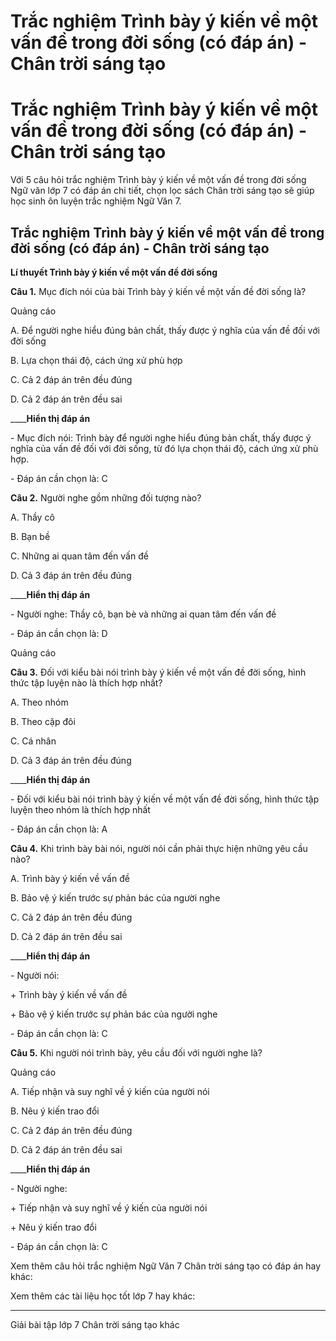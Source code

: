 # Trắc nghiệm Trình bày ý kiến về một vấn đề trong đời sống (có đáp án) - Chân trời sáng tạo

# Trắc nghiệm Trình bày ý kiến về một vấn đề trong đời sống (có đáp án) - Chân trời sáng tạo

Với 5 câu hỏi trắc nghiệm Trình bày ý kiến về một vấn đề trong đời sống Ngữ văn lớp 7 có đáp án chi tiết, chọn lọc sách Chân trời sáng tạo sẽ giúp học sinh ôn luyện trắc nghiệm Ngữ Văn 7.

## Trắc nghiệm Trình bày ý kiến về một vấn đề trong đời sống (có đáp án) - Chân trời sáng tạo

**Lí thuyết Trình bày ý kiến về một vấn đề đời sống**

**Câu 1.** Mục đích nói của bài Trình bày ý kiến về một vấn đề đời sống là?

Quảng cáo

A. Để người nghe hiểu đúng bản chất, thấy được ý nghĩa của vấn đề đối với đời sống

B. Lựa chọn thái độ, cách ứng xử phù hợp

C. Cả 2 đáp án trên đều đúng

D. Cả 2 đáp án trên đều sai

____**Hiển thị đáp án**

\- Mục đích nói: Trình bày để người nghe hiểu đúng bản chất, thấy được ý nghĩa của vấn đề đối với đời sống, từ đó lựa chọn thái độ, cách ứng xử phù hợp.

\- Đáp án cần chọn là: C

**Câu 2.** Người nghe gồm những đối tượng nào?

A. Thầy cô

B. Bạn bề

C. Những ai quan tâm đến vấn đề

D. Cả 3 đáp án trên đều đúng

____**Hiển thị đáp án**

\- Người nghe: Thầy cô, bạn bè và những ai quan tâm đến vấn đề

\- Đáp án cần chọn là: D

Quảng cáo

**Câu 3.** Đối với kiểu bài nói trình bày ý kiến về một vấn đề đời sống, hình thức tập luyện nào là thích hợp nhất?

A. Theo nhóm

B. Theo cặp đôi

C. Cá nhân

D. Cả 3 đáp án trên đều đúng

____**Hiển thị đáp án**

\- Đối với kiểu bài nói trình bày ý kiến về một vấn đề đời sống, hình thức tập luyện theo nhóm là thích hợp nhất

\- Đáp án cần chọn là: A

**Câu 4.** Khi trình bày bài nói, người nói cần phải thực hiện những yêu cầu nào?

A. Trình bày ý kiến về vấn đề

B. Bảo vệ ý kiến trước sự phản bác của người nghe

C. Cả 2 đáp án trên đều đúng

D. Cả 2 đáp án trên đều sai

____**Hiển thị đáp án**

\- Người nói:

\+ Trình bày ý kiến về vấn đề

\+ Bảo vệ ý kiến trước sự phản bác của người nghe

\- Đáp án cần chọn là: C

**Câu 5.** Khi người nói trình bày, yêu cầu đối với người nghe là?

Quảng cáo

A. Tiếp nhận và suy nghĩ về ý kiến của người nói

B. Nêu ý kiến trao đổi

C. Cả 2 đáp án trên đều đúng

D. Cả 2 đáp án trên đều sai

____**Hiển thị đáp án**

\- Người nghe:

\+ Tiếp nhận và suy nghĩ về ý kiến của người nói

\+ Nêu ý kiến trao đổi

\- Đáp án cần chọn là: C

Xem thêm câu hỏi trắc nghiệm Ngữ Văn 7 Chân trời sáng tạo có đáp án hay khác:

Xem thêm các tài liệu học tốt lớp 7 hay khác:

* * *

Giải bài tập lớp 7 Chân trời sáng tạo khác
